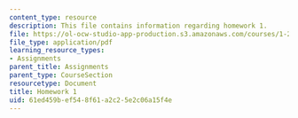 ```yaml
---
content_type: resource
description: This file contains information regarding homework 1.
file: https://ol-ocw-studio-app-production.s3.amazonaws.com/courses/1-264j-database-internet-and-systems-integration-technologies-fall-2013/61ed459bef548f61a2c25e2c06a15f4e_MIT1_264JF13_HW1.pdf
file_type: application/pdf
learning_resource_types:
- Assignments
parent_title: Assignments
parent_type: CourseSection
resourcetype: Document
title: Homework 1
uid: 61ed459b-ef54-8f61-a2c2-5e2c06a15f4e
---
```

